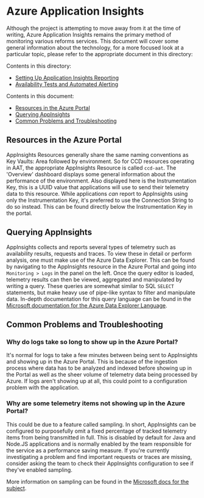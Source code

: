 # Azure Application Insights

Although the project is attempting to move away from it at the time of writing, Azure Application Insights remains the primary method of monitoring various reforms services. This document will cover some general information about the technology, for a more focused look at a particular topic, please refer to the appropriate document in this directory:

Contents in this directory:

- [Setting Up Application Insights Reporting](appinsights-setup.md)
- [Availability Tests and Automated Alerting](availability-tests.md)

Contents in this document:

- [Resources in the Azure Portal](##resources-in-the-azure-portal)
- [Querying AppInsights](##querying-appinsights)
- [Common Problems and Troubleshooting](##common-problems-and-troubleshooting)

## Resources in the Azure Portal

AppInsights Resources generally share the same naming conventions as Key Vaults: Area followed by environment. So for CCD resources operating in AAT, the appropriate AppInsights Resource is called `ccd-aat`. The 'Overview' dashboard displays some general information about the performance of the environment. Also displayed here is the Instrumentation Key, this is a UUID value that applications will use to send their telemetry data to this resource. While applications *can* report to AppInsights using only the Instrumentation Key, it's preferred to use the Connection String to do so instead. This can be found directly below the Instrumentation Key in the portal.

## Querying AppInsights

AppInsights collects and reports several types of telemetry such as availability results, requests and traces. To view these in detail or perform analysis, one must make use of the Azure Data Explorer. This can be found by navigating to the AppInsights resource in the Azure Portal and going into `Monitoring > Logs` in the panel on the left. Once the query editor is loaded, telemetry results can then be viewed, aggregated and manipulated by writing a query. These queries are somewhat similar to SQL `SELECT` statements, but make heavy use of pipe-like syntax to filter and manipulate data. In-depth documentation for this query language can be found in the [Microsoft documentation for the Azure Data Explorer Language](https://docs.microsoft.com/en-us/azure/data-explorer/write-queries).

## Common Problems and Troubleshooting

### Why do logs take so long to show up in the Azure Portal?

It's normal for logs to take a few minutes between being sent to AppInsights and showing up in the Azure Portal. This is because of the ingestion process where data has to be analyzed and indexed before showing up in the Portal as well as the sheer volume of telemetry data being processed by Azure. If logs aren't showing up at all, this could point to a configuration problem with the application.

### Why are some telemetry items not showing up in the Azure Portal?

This could be due to a feature called sampling. In short, AppInsights can be configured to purposefully omit a fixed percentage of tracked telemetry items from being transmitted in full. This is disabled by default for Java and Node.JS applications and is normally enabled by the team responsible for the service as a performance saving measure. If you're currently investigating a problem and find important requests or traces are missing, consider asking the team to check their AppInsights configuration to see if they've enabled sampling.

More information on sampling can be found in the [Microsoft docs for the subject](https://docs.microsoft.com/en-us/azure/azure-monitor/app/sampling).
